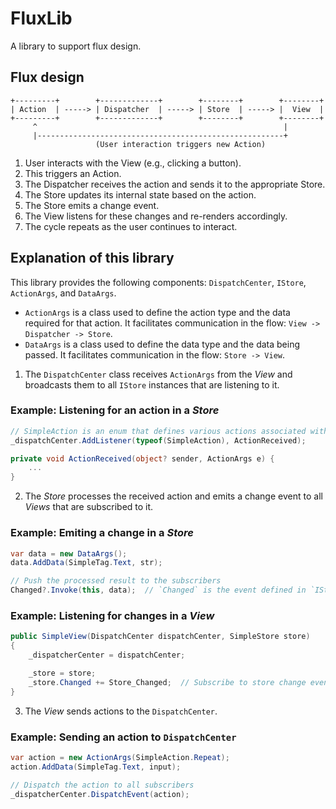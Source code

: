 # FluxLib
A library to support flux design.

## Flux design
```plaintext
+---------+        +-------------+        +--------+        +--------+
| Action  | -----> | Dispatcher  | -----> | Store  | -----> |  View  |
+---------+        +-------------+        +--------+        +--------+
     ^                                                       |
     |-------------------------------------------------------+
                   (User interaction triggers new Action)
```
1. User interacts with the View (e.g., clicking a button).
2. This triggers an Action.
3. The Dispatcher receives the action and sends it to the appropriate Store.
4. The Store updates its internal state based on the action.
5. The Store emits a change event.
6. The View listens for these changes and re-renders accordingly.
7. The cycle repeats as the user continues to interact.

## Explanation of this library
This library provides the following components: `DispatchCenter`, `IStore`, `ActionArgs`, and `DataArgs`.  

- `ActionArgs` is a class used to define the action type and the data required for that action. It facilitates communication in the flow: `View -> Dispatcher -> Store`.  
- `DataArgs` is a class used to define the data type and the data being passed. It facilitates communication in the flow: `Store -> View`.


1. The `DispatchCenter` class receives `ActionArgs` from the *View* and broadcasts them to all `IStore` instances that are listening to it.

### Example: Listening for an action in a *Store*
```csharp
// SimpleAction is an enum that defines various actions associated with `SimpleView`
_dispatchCenter.AddListener(typeof(SimpleAction), ActionReceived);  

private void ActionReceived(object? sender, ActionArgs e) { 
    ...
}
```

2. The *Store* processes the received action and emits a change event to all *Views* that are subscribed to it.

### Example: Emiting a change in a *Store*
```csharp
var data = new DataArgs();
data.AddData(SimpleTag.Text, str);

// Push the processed result to the subscribers
Changed?.Invoke(this, data);  // `Changed` is the event defined in `IStore`
```

### Example: Listening for changes in a *View*
```csharp
public SimpleView(DispatchCenter dispatchCenter, SimpleStore store)
{
    _dispatcherCenter = dispatchCenter;

    _store = store;
    _store.Changed += Store_Changed;  // Subscribe to store change events
}
```

3. The *View* sends actions to the `DispatchCenter`.

### Example: Sending an action to `DispatchCenter`
```csharp
var action = new ActionArgs(SimpleAction.Repeat);
action.AddData(SimpleTag.Text, input);

// Dispatch the action to all subscribers
_dispatcherCenter.DispatchEvent(action);
```
